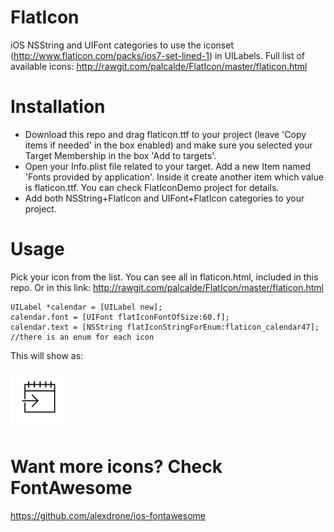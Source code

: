 # FlatIcon
iOS NSString and UIFont categories to use the iconset (http://www.flaticon.com/packs/ios7-set-lined-1) in UILabels.
Full list of available icons: http://rawgit.com/palcalde/FlatIcon/master/flaticon.html

# Installation
* Download this repo and drag flaticon.ttf to your project (leave 'Copy items if needed' in the box enabled) and make sure you selected your Target Membership in the box 'Add to targets'.
* Open your Info.plist file related to your target. Add a new Item named 'Fonts provided by application'.  Inside it create another item which value is flaticon.ttf. You can check FlatIconDemo project for details.
* Add both NSString+FlatIcon and UIFont+FlatIcon categories to your project.

# Usage
Pick your icon from the list. You can see all in flaticon.html, included in this repo.
Or in this link: http://rawgit.com/palcalde/FlatIcon/master/flaticon.html
  
	UILabel *calendar = [UILabel new];
    calendar.font = [UIFont flatIconFontOfSize:60.f];
    calendar.text = [NSString flatIconStringForEnum:flaticon_calendar47]; //there is an enum for each icon
    
This will show as:

![image](/calendar.png)

# Want more icons? Check FontAwesome
https://github.com/alexdrone/ios-fontawesome
